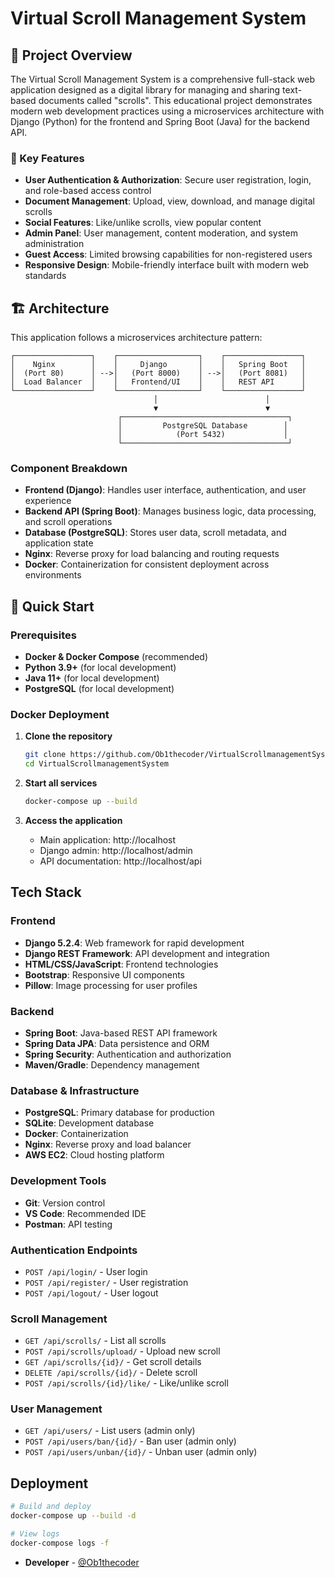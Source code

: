 # Virtual Scroll Management System


## 📜 Project Overview

The Virtual Scroll Management System is a comprehensive full-stack web application designed as a digital library for managing and sharing text-based documents called "scrolls". This educational project demonstrates modern web development practices using a microservices architecture with Django (Python) for the frontend and Spring Boot (Java) for the backend API.

### 🎯 Key Features

- **User Authentication & Authorization**: Secure user registration, login, and role-based access control
- **Document Management**: Upload, view, download, and manage digital scrolls
- **Social Features**: Like/unlike scrolls, view popular content
- **Admin Panel**: User management, content moderation, and system administration
- **Guest Access**: Limited browsing capabilities for non-registered users
- **Responsive Design**: Mobile-friendly interface built with modern web standards

## 🏗️ Architecture

This application follows a microservices architecture pattern:

```
┌─────────────────┐    ┌──────────────────┐    ┌─────────────────┐
│    Nginx        │    │     Django       │    │   Spring Boot   │
│  (Port 80)      │ -->│   (Port 8000)    │ -->│   (Port 8081)   │
│  Load Balancer  │    │   Frontend/UI    │    │   REST API      │
└─────────────────┘    └──────────────────┘    └─────────────────┘
                                │                        │
                                ▼                        ▼
                        ┌─────────────────────────────────────┐
                        │         PostgreSQL Database        │
                        │            (Port 5432)             │
                        └─────────────────────────────────────┘
```

### Component Breakdown

- **Frontend (Django)**: Handles user interface, authentication, and user experience
- **Backend API (Spring Boot)**: Manages business logic, data processing, and scroll operations
- **Database (PostgreSQL)**: Stores user data, scroll metadata, and application state
- **Nginx**: Reverse proxy for load balancing and routing requests
- **Docker**: Containerization for consistent deployment across environments

## 🚀 Quick Start

### Prerequisites

- **Docker & Docker Compose** (recommended)
- **Python 3.9+** (for local development)
- **Java 11+** (for local development)
- **PostgreSQL** (for local development)

### Docker Deployment 

1. **Clone the repository**
   ```bash
   git clone https://github.com/Ob1thecoder/VirtualScrollmanagementSystem.git
   cd VirtualScrollmanagementSystem
   ```

2. **Start all services**
   ```bash
   docker-compose up --build
   ```

3. **Access the application**
   - Main application: http://localhost
   - Django admin: http://localhost/admin
   - API documentation: http://localhost/api



## Tech Stack

### Frontend
- **Django 5.2.4**: Web framework for rapid development
- **Django REST Framework**: API development and integration
- **HTML/CSS/JavaScript**: Frontend technologies
- **Bootstrap**: Responsive UI components
- **Pillow**: Image processing for user profiles

### Backend
- **Spring Boot**: Java-based REST API framework
- **Spring Data JPA**: Data persistence and ORM
- **Spring Security**: Authentication and authorization
- **Maven/Gradle**: Dependency management

### Database & Infrastructure
- **PostgreSQL**: Primary database for production
- **SQLite**: Development database
- **Docker**: Containerization
- **Nginx**: Reverse proxy and load balancer
- **AWS EC2**: Cloud hosting platform

### Development Tools
- **Git**: Version control
- **VS Code**: Recommended IDE
- **Postman**: API testing











### Authentication Endpoints
- `POST /api/login/` - User login
- `POST /api/register/` - User registration
- `POST /api/logout/` - User logout

### Scroll Management
- `GET /api/scrolls/` - List all scrolls
- `POST /api/scrolls/upload/` - Upload new scroll
- `GET /api/scrolls/{id}/` - Get scroll details
- `DELETE /api/scrolls/{id}/` - Delete scroll
- `POST /api/scrolls/{id}/like/` - Like/unlike scroll

### User Management
- `GET /api/users/` - List users (admin only)
- `POST /api/users/ban/{id}/` - Ban user (admin only)
- `POST /api/users/unban/{id}/` - Unban user (admin only)



## Deployment

```bash
# Build and deploy
docker-compose up --build -d

# View logs
docker-compose logs -f


```



- **Developer** - [@Ob1thecoder](https://github.com/Ob1thecoder)



